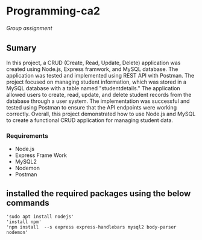 # Programming-ca2
###### Group assignment 

## Sumary

In this project, a CRUD (Create, Read, Update, Delete) application was created using Node.js, Express framwork, and MySQL database. The application was tested and implemented using REST API with Postman. The project focused on managing student information, which was stored in a MySQL database with a table named "studentdetails." The application allowed users to create, read, update, and delete student records from the database through a user system. The implementation was successful and tested using Postman to ensure that the API endpoints were working correctly. Overall, this project demonstrated how to use Node.js and MySQL to create a functional CRUD application for managing student data.

### Requirements

* Node.js
* Express Frame Work
* MySQL2
* Nodemon
* Postman

## installed the required packages using the below commands

```
'sudo apt install nodejs'
'install npm'
'npm install  --s express express-handlebars mysql2 body-parser nodemon'
```





